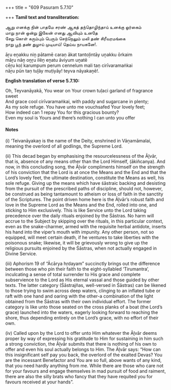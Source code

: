 +++
title = "609 Pasuram 5.7.10"

+++
**Tamil text and transliteration:**

ஆறு எனக்கு நின் பாதமே சரண் ஆகத் தந்தொழிந்தாய் உனக்கு ஓர்கைம்  
மாறு நான் ஒன்று இலேன் எனது ஆவியும் உனதே  
சேறு கொள் கரும்பும் பெரும் செந்நெலும் மலி தண் சிரீவரமங்கை  
நாறு பூந் தண் துழாய் முடியாய்! தெய்வ நாயகனே!.

āṟu eṉakku niṉ pātamē caraṇ ākat tantoḻintāy uṉakku ōrkaim  
māṟu nāṉ oṉṟu ilēṉ eṉatu āviyum uṉatē  
cēṟu koḷ karumpum perum cennelum mali taṇ cirīvaramaṅkai  
nāṟu pūn taṇ tuḻāy muṭiyāy! teyva nāyakaṉē!.

**English translation of verse 5.7.10:**

Oh, Teyvanāyakā, You wear on Your crown tuḷaci garland of fragrance sweet  
And grace cool cirīvaramaṅkai, with paddy and sugarcane in plenty;  
As my sole refuge. You have unto me vouchsafed Your lovely feet;  
How indeed can 1 repay You for this gracious bounty?  
Even my soul is Yours and there’s nothing I can unto you offer

#### Notes

\(i\) ‘Teivanāyakaṉ is the name of the Deity, enshrined in Vāṉamāmalai, meaning the overlord of all godlings, the Supreme Lord.

\(ii\) This decad began by emphasising the resourcelessness of the Āḻvār, that is, absence of any means other than the Lord Himself, (ākiñcanya). And now, in this concluding song, the Āḻvār compliments himself on the strength of his conviction that the Lord is at once the Means and the End and that the Lord’s lovely feet, the ultimate destination, constitute the Means as well, his sole refuge. Giving up the means which have śāstraic backing and desisting from the pursuit of the prescribed paths of discipline, should not, however, be construed as being tantamount to atheism or loss of faith in the sanctity of the Scriptures. The point driven home here is the Āḻvār’s robust faith and love in the Supreme Lord as the Means and the End, rolled into one, and sticking to Him exclusively. This is like Service unto the Lord taking precedence over the daily rituals enjoined by the Śāstras. No harm will accrue to the Subject by skipping over the rituals, in this particular context, even as the snake-charmer, armed with the requisite herbal antidote, inserts his hand into the viper’s mouth with impunity. Any other person, not so equipped, will meet certain death, if he ventures to take liberties with the poisonous snake; likewise, it will be grievously wrong to give up the religious pursuits enjoined by the Śāstras, when not actually engaged in Divine Service.

\(iii\) Aphorism 19 of “Ācārya hṛdayam” succinctly brings out the difference between those who pin their faith to the eight-syllabled ‘Tirumantra’, inculcating a sense of total surrender to His grace and complete subservience to the Lord as His eternal vassal and those guided by other texts. The latter category (Śāstrajñas, well-versed in Śāstras) can be likened to those trying to swim across deep waters, clinging to an inflated tube or raft with one hand and oaring with the other-a combination of the light obtained from the Śāstras with their own individual effort. The former category is like unto those seated on the cross planks of a boat (the Lord’s grace) launched into the waters, eagerly looking forward to reaching the shore, thus depending entirely on the Lord’s grace, with no effort of their own.

\(iv\) Called upon by the Lord to offer unto Him whatever the Āḻvār deems proper by way of expressing his gratitude to Him for sustaining in him such a strong conviction, the Āḻvār submits that there is nothing of his own to offer and even his soul actually belongs to Him. The Āḻvār says: “How can this insignificant self pay you back, the overlord of the exalted Devas? You are the incessant Benefactor and You are so full, above wants of any kind, that you need hardly anything from me. While there are those who care not for your favours and engage themselves in mad pursuit of food and raiment, there are also the silly brats who fancy that they have requited you for favours received at your hands”.


